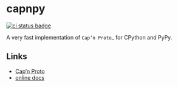 # capnpy

[![ci status badge](https://github.com/antocuni/capnpy/actions/workflows/test.yml/badge.svg)](https://github.com/antocuni/capnpy/actions/workflows/test.yml)

A very fast implementation of `Cap’n Proto`_ for CPython and PyPy.

## Links

- [Cap’n Proto](https://capnproto.org/)
- [online docs](http://capnpy.readthedocs.io/)
